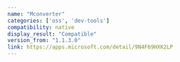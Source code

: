 ```yaml
---
name: "Mconverter"
categories: ['oss', 'dev-tools']
compatibility: native
display_result: "Compatible"
version_from: "1.1.3.0"
link: https://apps.microsoft.com/detail/9N4F69HXK2LP
---
```

